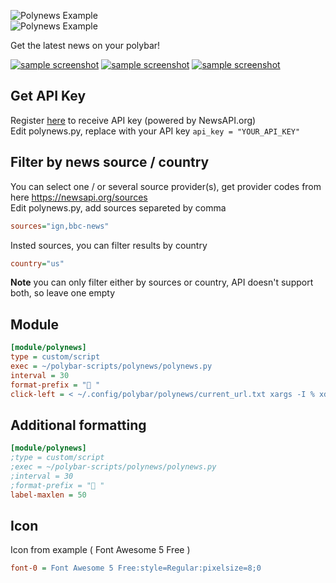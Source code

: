 ![Polynews Example](https://i.imgur.com/ALjgqS3.jpg)     
![Polynews Example](https://i.imgur.com/hSehjcj.png)

Get the latest news on your polybar!

[![sample screenshot](https://i.imgur.com/oycBZ23.png)](https://i.imgur.com/JmpPatf.png)
[![sample screenshot](http://i.imgur.com/RmbQrjS.png)](http://i.imgur.com/HWvaTtb.png)
[![sample screenshot](http://i.imgur.com/XkxGKED.png)](https://i.imgur.com/Z2guyDz.png)

## Get API Key

Register [here](https://newsapi.org/) to receive API key (powered by NewsAPI.org)  
Edit polynews.py, replace with your API key ```api_key = "YOUR_API_KEY"``` 

## Filter by news source / country

You can select one / or several source provider(s), get provider codes from here https://newsapi.org/sources           
Edit polynews.py, add sources separeted by comma

```ini
sources="ign,bbc-news"
```

Insted sources, you can filter results by country
```ini
country="us"
```

**Note** you can only filter either by sources or country, API doesn't support both, so leave one empty

## Module
```ini
[module/polynews]
type = custom/script
exec = ~/polybar-scripts/polynews/polynews.py
interval = 30
format-prefix = " "
click-left = < ~/.config/polybar/polynews/current_url.txt xargs -I % xdg-open %
```

## Additional formatting
```ini
[module/polynews]
;type = custom/script
;exec = ~/polybar-scripts/polynews/polynews.py
;interval = 30
;format-prefix = " "
label-maxlen = 50
```


## Icon
Icon from example ( Font Awesome 5 Free )
```ini
font-0 = Font Awesome 5 Free:style=Regular:pixelsize=8;0
```
